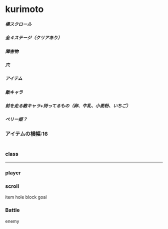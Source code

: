 # kurimoto

##### 横スクロール
##### 全４ステージ（クリアあり）
##### 障害物
##### 穴
##### アイテム
##### 敵キャラ
##### 前を走る敵キャラ+持ってるもの（卵、牛乳、小麦粉、いちご）
##### ベリー姫？


### アイテムの横幅:16

### <br>class
---
### player
### scroll
item
hole
block
goal
### Battle
enemy




